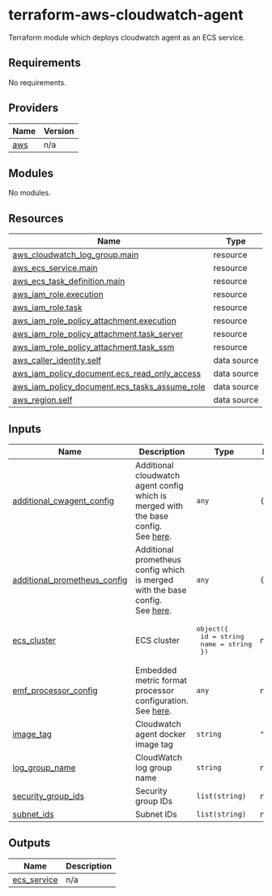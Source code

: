 # terraform-aws-cloudwatch-agent

Terraform module which deploys cloudwatch agent as an ECS service.

<!-- BEGIN_TF_DOCS -->
## Requirements

No requirements.

## Providers

| Name | Version |
|------|---------|
| <a name="provider_aws"></a> [aws](#provider\_aws) | n/a |

## Modules

No modules.

## Resources

| Name | Type |
|------|------|
| [aws_cloudwatch_log_group.main](https://registry.terraform.io/providers/hashicorp/aws/latest/docs/resources/cloudwatch_log_group) | resource |
| [aws_ecs_service.main](https://registry.terraform.io/providers/hashicorp/aws/latest/docs/resources/ecs_service) | resource |
| [aws_ecs_task_definition.main](https://registry.terraform.io/providers/hashicorp/aws/latest/docs/resources/ecs_task_definition) | resource |
| [aws_iam_role.execution](https://registry.terraform.io/providers/hashicorp/aws/latest/docs/resources/iam_role) | resource |
| [aws_iam_role.task](https://registry.terraform.io/providers/hashicorp/aws/latest/docs/resources/iam_role) | resource |
| [aws_iam_role_policy_attachment.execution](https://registry.terraform.io/providers/hashicorp/aws/latest/docs/resources/iam_role_policy_attachment) | resource |
| [aws_iam_role_policy_attachment.task_server](https://registry.terraform.io/providers/hashicorp/aws/latest/docs/resources/iam_role_policy_attachment) | resource |
| [aws_iam_role_policy_attachment.task_ssm](https://registry.terraform.io/providers/hashicorp/aws/latest/docs/resources/iam_role_policy_attachment) | resource |
| [aws_caller_identity.self](https://registry.terraform.io/providers/hashicorp/aws/latest/docs/data-sources/caller_identity) | data source |
| [aws_iam_policy_document.ecs_read_only_access](https://registry.terraform.io/providers/hashicorp/aws/latest/docs/data-sources/iam_policy_document) | data source |
| [aws_iam_policy_document.ecs_tasks_assume_role](https://registry.terraform.io/providers/hashicorp/aws/latest/docs/data-sources/iam_policy_document) | data source |
| [aws_region.self](https://registry.terraform.io/providers/hashicorp/aws/latest/docs/data-sources/region) | data source |

## Inputs

| Name | Description | Type | Default | Required |
|------|-------------|------|---------|:--------:|
| <a name="input_additional_cwagent_config"></a> [additional\_cwagent\_config](#input\_additional\_cwagent\_config) | Additional cloudwatch agent config which is merged with the base config.<br>See [here](https://docs.aws.amazon.com/AmazonCloudWatch/latest/monitoring/CloudWatch-Agent-Configuration-File-Details.html). | `any` | `{}` | no |
| <a name="input_additional_prometheus_config"></a> [additional\_prometheus\_config](#input\_additional\_prometheus\_config) | Additional prometheus config which is merged with the base config.<br>See [here](https://prometheus.io/docs/prometheus/latest/configuration/configuration/). | `any` | `{}` | no |
| <a name="input_ecs_cluster"></a> [ecs\_cluster](#input\_ecs\_cluster) | ECS cluster | <pre>object({<br>    id   = string<br>    name = string<br>  })</pre> | n/a | yes |
| <a name="input_emf_processor_config"></a> [emf\_processor\_config](#input\_emf\_processor\_config) | Embedded metric format processor configuration.<br>See [here](https://docs.aws.amazon.com/AmazonCloudWatch/latest/monitoring/CloudWatch-Agent-PrometheusEC2.html). | `any` | n/a | yes |
| <a name="input_image_tag"></a> [image\_tag](#input\_image\_tag) | Cloudwatch agent docker image tag | `string` | `"latest"` | no |
| <a name="input_log_group_name"></a> [log\_group\_name](#input\_log\_group\_name) | CloudWatch log group name | `string` | n/a | yes |
| <a name="input_security_group_ids"></a> [security\_group\_ids](#input\_security\_group\_ids) | Security group IDs | `list(string)` | n/a | yes |
| <a name="input_subnet_ids"></a> [subnet\_ids](#input\_subnet\_ids) | Subnet IDs | `list(string)` | n/a | yes |

## Outputs

| Name | Description |
|------|-------------|
| <a name="output_ecs_service"></a> [ecs\_service](#output\_ecs\_service) | n/a |
<!-- END_TF_DOCS -->
